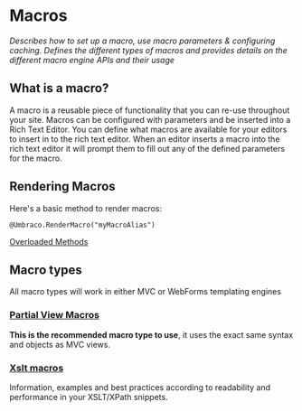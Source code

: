 # Macros

_Describes how to set up a macro, use macro parameters & configuring caching. Defines the different types of macros and provides details on the different macro engine APIs and their usage_

## What is a macro?

A macro is a reusable piece of functionality that you can re-use throughout your site. Macros can be configured with parameters and be inserted into a Rich Text Editor. You can define what macros are available for your editors to insert in to the rich text editor. When an editor inserts a macro into the rich text editor it will prompt them to fill out any of the defined parameters for the macro.

## Rendering Macros

Here's a basic method to render macros:

	@Umbraco.RenderMacro("myMacroAlias")

[Overloaded Methods](../Mvc/views.md#renderingMacros)

## Macro types

All macro types will work in either MVC or WebForms templating engines

### [Partial View Macros](Partial-View-Macros/index.md)

**This is the recommended macro type to use**, it uses the exact same syntax and objects as MVC views.

### [Xslt macros](Xslt/index.md)

Information, examples and best practices according to readability and performance in your XSLT/XPath snippets.
